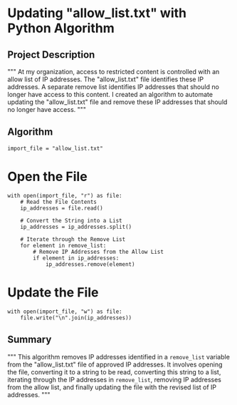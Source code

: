 # Updating "allow_list.txt" with Python Algorithm

## Project Description

"""
At my organization, access to restricted content is controlled with an allow list of IP addresses. The "allow_list.txt" file identifies these IP addresses. A separate remove list identifies IP addresses that should no longer have access to this content. I created an algorithm to automate updating the "allow_list.txt" file and remove these IP addresses that should no longer have access.
"""

## Algorithm

    import_file = "allow_list.txt"

# Open the File
    with open(import_file, "r") as file:
        # Read the File Contents
        ip_addresses = file.read()

        # Convert the String into a List
        ip_addresses = ip_addresses.split()

        # Iterate through the Remove List
        for element in remove_list:
            # Remove IP Addresses from the Allow List
            if element in ip_addresses:
                ip_addresses.remove(element)

# Update the File
    with open(import_file, "w") as file:
        file.write("\n".join(ip_addresses))

## Summary

"""
This algorithm removes IP addresses identified in a `remove_list` variable from the "allow_list.txt" file of approved IP addresses. It involves opening the file, converting it to a string to be read, converting this string to a list, iterating through the IP addresses in `remove_list`, removing IP addresses from the allow list, and finally updating the file with the revised list of IP addresses.
"""
